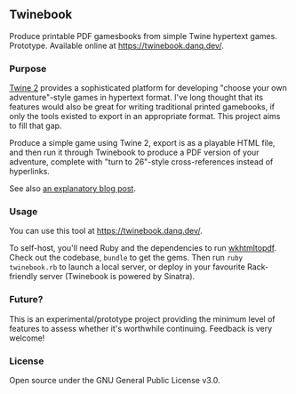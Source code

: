 ## Twinebook

Produce printable PDF gamesbooks from simple Twine hypertext games. Prototype. Available online at https://twinebook.danq.dev/.

### Purpose

[Twine 2](https://twinery.org/2/) provides a sophisticated platform for developing "choose your own adventure"-style games in hypertext format. I've long thought that its features would also be great for writing traditional printed gamebooks, if only the tools existed to export in an appropriate format. This project aims to fill that gap.

Produce a simple game using Twine 2, export is as a playable HTML file, and then run it through Twinebook to produce a PDF version of your adventure, complete with "turn to 26"-style cross-references instead of hyperlinks.

See also [an explanatory blog post](https://danq.me/2021/04/05/twinebook/).

### Usage

You can use this tool at https://twinebook.danq.dev/.

To self-host, you'll need Ruby and the dependencies to run [wkhtmltopdf](https://wkhtmltopdf.org/). Check out the codebase, `bundle` to get the gems. Then run `ruby twinebook.rb` to launch a local server, or deploy in your favourite Rack-friendly server (Twinebook is powered by Sinatra).

### Future?

This is an experimental/prototype project providing the minimum level of features to assess whether it's worthwhile continuing. Feedback is very welcome!

### License

Open source under the GNU General Public License v3.0.
